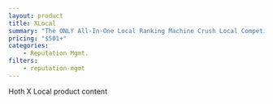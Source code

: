 ```yaml
---
layout: product
title: XLocal
summary: "The ONLY All-In-One Local Ranking Machine Crush Local Competition & Rank in Google+ Local"
pricing: "$501+"
categories: 
    - Reputation Mgmt.
filters: 
    - reputation-mgmt
---
```


Hoth X Local product content